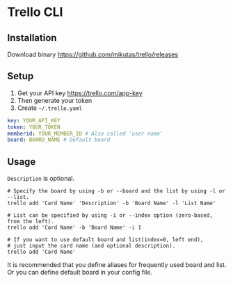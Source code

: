 # Trello CLI

## Installation

Download binary
https://github.com/mikutas/trello/releases

## Setup

1. Get your API key
https://trello.com/app-key
1. Then generate your token
1. Create `~/.trello.yaml`

```yaml
key: YOUR_API_KEY
token: YOUR_TOKEN
memberid: YOUR_MEMBER_ID # Also called 'user name'
board: BOARD_NAME # Default board
```

## Usage

`Description` is optional.

```
# Specify the board by using -b or --board and the list by using -l or --list.
trello add 'Card Name' 'Description' -b 'Board Name' -l 'List Name'

# List can be specified by using -i or --index option (zero-based, from the left).
trello add 'Card Name' -b 'Board Name' -i 1

# If you want to use default board and list(index=0, left end),
# just input the card name (and optional description).
trello add 'Card Name'
```

It is recommended that you define aliases for frequently used board and list.
Or you can define default board in your config file.
